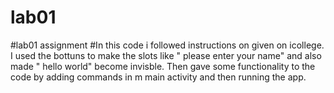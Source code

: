 # lab01
#lab01 assignment 
#In this code i followed instructions on given on icollege. I used the bottuns to make the slots like " please enter your name" and also made " hello world" become invisble. Then gave some functionality to the code by adding commands in m main activity and then running the app. 
